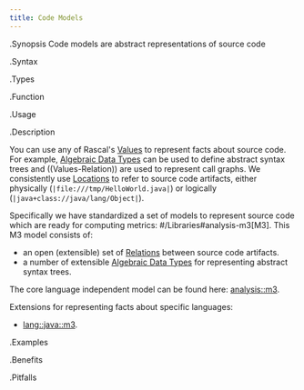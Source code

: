 ```yaml
---
title: Code Models
---
```


.Synopsis
Code models are abstract representations of source code

.Syntax

.Types

.Function
       
.Usage

.Description

You can use any of Rascal's [Values]((Rascal:Expressions-Values)) to represent facts about source code. 
For example, [Algebraic Data Types]((Rascal:Declarations-AlgebraicDataType)) can be used to define 
abstract syntax trees and ((Values-Relation)) are used to represent call graphs. 
We consistently use [Locations]((Rascal:Values-Location)) to refer to source code artifacts, 
either physically (`|file:///tmp/HelloWorld.java|`) or logically (`|java+class://java/lang/Object|`).

Specifically we have standardized a set of models to represent source code which are ready 
for computing metrics: #/Libraries#analysis-m3[M3]. This M3 model consists of: 

*  an open (extensible) set of [Relations]((Rascal:Values-Relation)) between source code artifacts.
*  a number of extensible [Algebraic Data Types]((Rascal:Declarations-AlgebraicDataType))
  for representing abstract syntax trees. 


The core language independent model can be found here: [analysis::m3]((Library:analysis::m3)).

Extensions for representing facts about specific languages:

* [lang::java::m3]((Library:java::m3)).

.Examples

.Benefits

.Pitfalls

